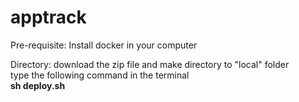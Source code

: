 # apptrack

Pre-requisite:
Install docker in your computer

Directory:
download the zip file and make directory to "local" folder
<br>
type the following command in the terminal 
<br>
__sh deploy.sh__
